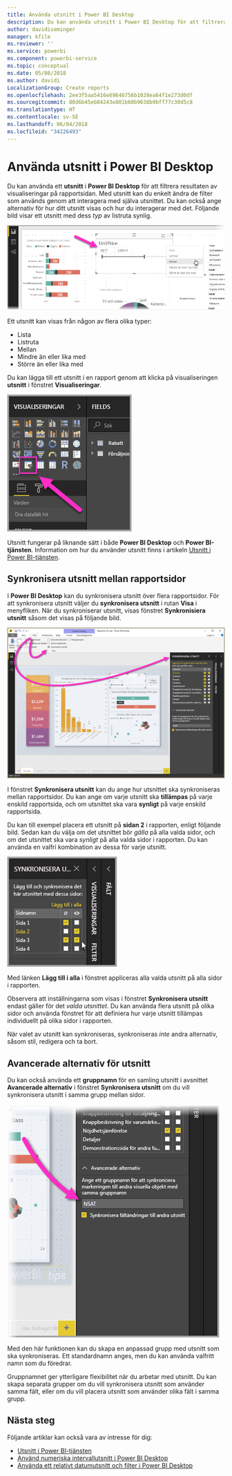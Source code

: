 ```yaml
---
title: Använda utsnitt i Power BI Desktop
description: Du kan använda utsnitt i Power BI Desktop för att filtrera, markera och anpassa rapporter
author: davidiseminger
manager: kfile
ms.reviewer: ''
ms.service: powerbi
ms.component: powerbi-service
ms.topic: conceptual
ms.date: 05/08/2018
ms.author: davidi
LocalizationGroup: Create reports
ms.openlocfilehash: 2ee3f5aa5416e69646756b1028ea64f1e273d0df
ms.sourcegitcommit: 80d6b45eb84243e801b60b9038b9bff77c30d5c8
ms.translationtype: HT
ms.contentlocale: sv-SE
ms.lasthandoff: 06/04/2018
ms.locfileid: "34226493"
---
```

# <a name="using-slicers-power-bi-desktop"></a>Använda utsnitt i Power BI Desktop

Du kan använda ett **utsnitt** i **Power BI Desktop** för att filtrera resultaten av visualiseringar på rapportsidan. Med utsnitt kan du enkelt ändra de filter som används genom att interagera med själva utsnittet. Du kan också ange alternativ för hur ditt utsnitt visas och hur du interagerar med det. Följande bild visar ett utsnitt med dess *typ* av listruta synlig. 

![Utsnitt i Desktop](media/desktop-slicers/desktop-slicers_01.png)

Ett utsnitt kan visas från någon av flera olika typer:

* Lista
* Listruta
* Mellan
* Mindre än eller lika med
* Större än eller lika med

Du kan lägga till ett utsnitt i en rapport genom att klicka på visualiseringen **utsnitt** i fönstret **Visualiseringar**.

![Visualiseringstypen Utsnitt](media/desktop-slicers/desktop-slicers_02.png)

Utsnitt fungerar på liknande sätt i både **Power BI Desktop** och **Power BI-tjänsten**. Information om hur du använder utsnitt finns i artikeln [Utsnitt i Power BI-tjänsten](power-bi-visualization-slicers.md).

## <a name="synchronize-slicers-across-report-pages"></a>Synkronisera utsnitt mellan rapportsidor

I **Power BI Desktop** kan du synkronisera utsnitt över flera rapportsidor. För att synkronisera utsnitt väljer du **synkronisera utsnitt** i rutan **Visa** i menyfliken. När du synkroniserar utsnitt, visas fönstret **Synkronisiera utsnitt** såsom det visas på följande bild.

![Visa fönstret Synkronisera utsnitt](media/desktop-slicers/desktop-slicers_03.png)

I fönstret **Synkronisera utsnitt** kan du ange hur utsnittet ska synkroniseras mellan rapportsidor. Du kan ange om varje utsnitt ska **tillämpas** på varje enskild rapportsida, och om utsnittet ska vara **synligt** på varje enskild rapportsida.

Du kan till exempel placera ett utsnitt på **sidan 2** i rapporten, enligt följande bild. Sedan kan du välja om det utsnittet bör *gälla* på alla valda sidor, och om det utsnittet ska vara *synligt* på alla valda sidor i rapporten. Du kan använda en valfri kombination av dessa för varje utsnitt. 

![synkronisera utsnitt](media/desktop-slicers/desktop-slicers_04.png)

Med länken **Lägg till i alla** i fönstret appliceras alla valda utsnitt på alla sidor i rapporten.


Observera att inställningarna som visas i fönstret **Synkronisera utsnitt** endast gäller för det *valda utsnittet*. Du kan använda flera utsnitt på olika sidor och använda fönstret för att definiera hur varje utsnitt tillämpas individuellt på olika sidor i rapporten. 

När valet av utsnitt kan synkroniseras, synkroniseras *inte* andra alternativ, såsom stil, redigera och ta bort. 

## <a name="advanced-options-for-slicers"></a>Avancerade alternativ för utsnitt

Du kan också använda ett **gruppnamn** för en samling utsnitt i avsnittet **Avancerade alternativ** i fönstret **Synkronisera utsnitt** om du vill synkronisera utsnitt i samma grupp mellan sidor. 

![Gruppnamn för utsnitt](media/desktop-slicers/desktop-slicers_05.png)

Med den här funktionen kan du skapa en anpassad grupp med utsnitt som ska synkroniseras. Ett standardnamn anges, men du kan använda valfritt namn som du föredrar. 

Gruppnamnet ger ytterligare flexibilitet när du arbetar med utsnitt. Du kan skapa separata grupper om du vill synkronisera utsnitt som använder samma fält, eller om du vill placera utsnitt som använder olika fält i samma grupp. 


## <a name="next-steps"></a>Nästa steg

Följande artiklar kan också vara av intresse för dig:

* [Utsnitt i Power BI-tjänsten](power-bi-visualization-slicers.md)
* [Använd numeriska intervallutsnitt i Power BI Desktop](desktop-slicer-numeric-range.md)
* [Använda ett relativt datumutsnitt och filter i Power BI Desktop](desktop-slicer-filter-date-range.md)

